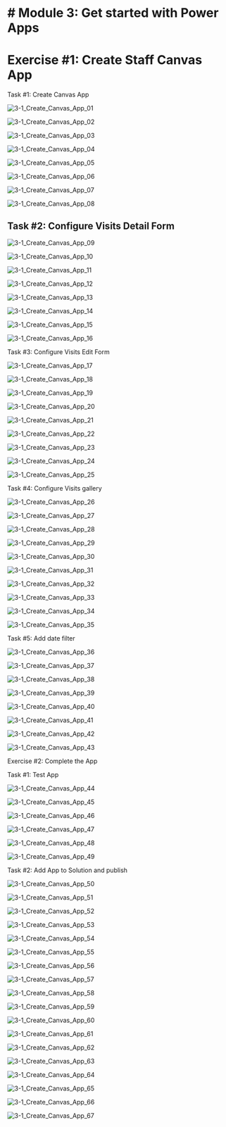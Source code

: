 # # Module 3: Get started with Power Apps

# Exercise #1: Create Staff Canvas App

Task #1: Create Canvas App

![3-1_Create_Canvas_App_01](Evidencia/3-1_Create_Canvas_App_01.png)

![3-1_Create_Canvas_App_02](Evidencia/3-1_Create_Canvas_App_02.png)

![3-1_Create_Canvas_App_03](Evidencia/3-1_Create_Canvas_App_03.png)

![3-1_Create_Canvas_App_04](Evidencia/3-1_Create_Canvas_App_04.png)

![3-1_Create_Canvas_App_05](Evidencia/3-1_Create_Canvas_App_05.png)

![3-1_Create_Canvas_App_06](Evidencia/3-1_Create_Canvas_App_06.png)

![3-1_Create_Canvas_App_07](Evidencia/3-1_Create_Canvas_App_07.png)

![3-1_Create_Canvas_App_08](Evidencia/3-1_Create_Canvas_App_08.png)

## Task #2: Configure Visits Detail Form

![3-1_Create_Canvas_App_09](Evidencia/3-1_Create_Canvas_App_09.png)

![3-1_Create_Canvas_App_10](Evidencia/3-1_Create_Canvas_App_10.png)

![3-1_Create_Canvas_App_11](Evidencia/3-1_Create_Canvas_App_11.png)

![3-1_Create_Canvas_App_12](Evidencia/3-1_Create_Canvas_App_12.png)

![3-1_Create_Canvas_App_13](Evidencia/3-1_Create_Canvas_App_13.png)

![3-1_Create_Canvas_App_14](Evidencia/3-1_Create_Canvas_App_14.png)

![3-1_Create_Canvas_App_15](Evidencia/3-1_Create_Canvas_App_15.png)

![3-1_Create_Canvas_App_16](Evidencia/3-1_Create_Canvas_App_16.png)

Task #3: Configure Visits Edit Form

![3-1_Create_Canvas_App_17](Evidencia/3-1_Create_Canvas_App_17.png)

![3-1_Create_Canvas_App_18](Evidencia/3-1_Create_Canvas_App_18.png)

![3-1_Create_Canvas_App_19](Evidencia/3-1_Create_Canvas_App_19.png)

![3-1_Create_Canvas_App_20](Evidencia/3-1_Create_Canvas_App_20.png)

![3-1_Create_Canvas_App_21](Evidencia/3-1_Create_Canvas_App_21.png)

![3-1_Create_Canvas_App_22](Evidencia/3-1_Create_Canvas_App_22.png)

![3-1_Create_Canvas_App_23](Evidencia/3-1_Create_Canvas_App_23.png)

![3-1_Create_Canvas_App_24](Evidencia/3-1_Create_Canvas_App_24.png)

![3-1_Create_Canvas_App_25](Evidencia/3-1_Create_Canvas_App_25.png)

Task #4: Configure Visits gallery

![3-1_Create_Canvas_App_26](Evidencia/3-1_Create_Canvas_App_26.png)

![3-1_Create_Canvas_App_27](Evidencia/3-1_Create_Canvas_App_27.png)

![3-1_Create_Canvas_App_28](Evidencia/3-1_Create_Canvas_App_28.png)

![3-1_Create_Canvas_App_29](Evidencia/3-1_Create_Canvas_App_29.png)

![3-1_Create_Canvas_App_30](Evidencia/3-1_Create_Canvas_App_30.png)

![3-1_Create_Canvas_App_31](Evidencia/3-1_Create_Canvas_App_31.png)

![3-1_Create_Canvas_App_32](Evidencia/3-1_Create_Canvas_App_32.png)

![3-1_Create_Canvas_App_33](Evidencia/3-1_Create_Canvas_App_33.png)

![3-1_Create_Canvas_App_34](Evidencia/3-1_Create_Canvas_App_34.png)

![3-1_Create_Canvas_App_35](Evidencia/3-1_Create_Canvas_App_35.png)

Task #5: Add date filter

![3-1_Create_Canvas_App_36](Evidencia/3-1_Create_Canvas_App_36.png)

![3-1_Create_Canvas_App_37](Evidencia/3-1_Create_Canvas_App_37.png)

![3-1_Create_Canvas_App_38](Evidencia/3-1_Create_Canvas_App_38.png)

![3-1_Create_Canvas_App_39](Evidencia/3-1_Create_Canvas_App_39.png)

![3-1_Create_Canvas_App_40](Evidencia/3-1_Create_Canvas_App_40.png)

![3-1_Create_Canvas_App_41](Evidencia/3-1_Create_Canvas_App_41.png)

![3-1_Create_Canvas_App_42](Evidencia/3-1_Create_Canvas_App_42.png)

![3-1_Create_Canvas_App_43](Evidencia/3-1_Create_Canvas_App_43.png)

Exercise #2: Complete the App

Task #1: Test App

![3-1_Create_Canvas_App_44](Evidencia/3-1_Create_Canvas_App_44.png)

![3-1_Create_Canvas_App_45](Evidencia/3-1_Create_Canvas_App_45.png)

![3-1_Create_Canvas_App_46](Evidencia/3-1_Create_Canvas_App_46.png)

![3-1_Create_Canvas_App_47](Evidencia/3-1_Create_Canvas_App_47.png)

![3-1_Create_Canvas_App_48](Evidencia/3-1_Create_Canvas_App_48.png)

![3-1_Create_Canvas_App_49](Evidencia/3-1_Create_Canvas_App_49.png)

Task #2: Add App to Solution and publish

![3-1_Create_Canvas_App_50](Evidencia/3-1_Create_Canvas_App_50.png)

![3-1_Create_Canvas_App_51](Evidencia/3-1_Create_Canvas_App_51.png)

![3-1_Create_Canvas_App_52](Evidencia/3-1_Create_Canvas_App_52.png)

![3-1_Create_Canvas_App_53](Evidencia/3-1_Create_Canvas_App_53.png)

![3-1_Create_Canvas_App_54](Evidencia/3-1_Create_Canvas_App_54.png)

![3-1_Create_Canvas_App_55](Evidencia/3-1_Create_Canvas_App_55.png)

![3-1_Create_Canvas_App_56](Evidencia/3-1_Create_Canvas_App_56.png)

![3-1_Create_Canvas_App_57](Evidencia/3-1_Create_Canvas_App_57.png)

![3-1_Create_Canvas_App_58](Evidencia/3-1_Create_Canvas_App_58.png)

![3-1_Create_Canvas_App_59](Evidencia/3-1_Create_Canvas_App_59.png)

![3-1_Create_Canvas_App_60](Evidencia/3-1_Create_Canvas_App_60.png)

![3-1_Create_Canvas_App_61](Evidencia/3-1_Create_Canvas_App_61.png)

![3-1_Create_Canvas_App_62](Evidencia/3-1_Create_Canvas_App_62.png)

![3-1_Create_Canvas_App_63](Evidencia/3-1_Create_Canvas_App_63.png)

![3-1_Create_Canvas_App_64](Evidencia/3-1_Create_Canvas_App_64.png)

![3-1_Create_Canvas_App_65](Evidencia/3-1_Create_Canvas_App_65.png)

![3-1_Create_Canvas_App_66](Evidencia/3-1_Create_Canvas_App_66.png)

![3-1_Create_Canvas_App_67](Evidencia/3-1_Create_Canvas_App_67.png)

